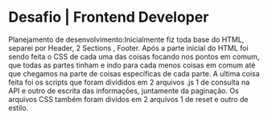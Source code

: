 # Desafio | Frontend Developer

Planejamento de desenvolvimento:Inicialmente fiz toda base do HTML, separei por Header, 2 Sections , Footer. 
Após a parte inicial do HTML foi sendo feita o CSS de cada uma das coisas focando nos pontos em comum,
que todas as partes tinham e indo para cada menos coisas em comum até que chegamos na parte de coisas específicas de cada parte.
A ultima coisa feita foi os scripts que foram divididos em 2 arquivos .js 1 de consulta na API e outro de escrita das informações, juntamente da paginação.
Os arquivos CSS também foram dividos em 2 arquivos 1 de reset e outro de estilo.
